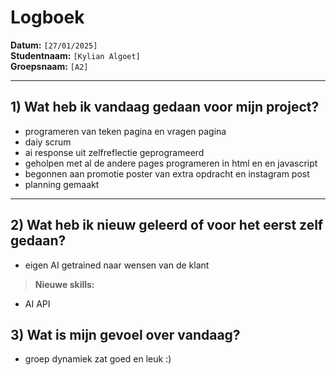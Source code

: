 # Logboek

**Datum:** `[27/01/2025]`  
**Studentnaam:** `[Kylian Algoet]`  
**Groepsnaam:** `[A2]`

---

## 1) Wat heb ik vandaag gedaan voor mijn project?

- programeren van teken pagina en vragen pagina
- daiy scrum
- ai response uit zelfreflectie geprogrameerd 
- geholpen met al de andere pages programeren in html en  en javascript
- begonnen aan promotie poster van extra opdracht en instagram post
- planning gemaakt






---

## 2) Wat heb ik nieuw geleerd of voor het eerst zelf gedaan?

- eigen AI getrained naar wensen van de klant

> **Nieuwe skills:**
>
- AI API
## 3) Wat is mijn gevoel over vandaag?

- groep dynamiek zat goed en leuk :)
